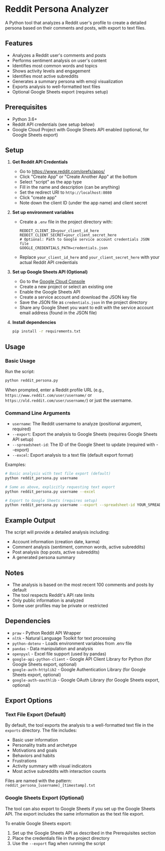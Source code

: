 # Reddit Persona Analyzer

A Python tool that analyzes a Reddit user's profile to create a detailed persona based on their comments and posts, with export to text files.

## Features

- Analyzes a Reddit user's comments and posts
- Performs sentiment analysis on user's content
- Identifies most common words and topics
- Shows activity levels and engagement
- Identifies most active subreddits
- Generates a summary persona with emoji visualization
- Exports analysis to well-formatted text files
- Optional Google Sheets export (requires setup)

## Prerequisites

- Python 3.6+
- Reddit API credentials (see setup below)
- Google Cloud Project with Google Sheets API enabled (optional, for Google Sheets export)

## Setup

1. **Get Reddit API Credentials**
   - Go to https://www.reddit.com/prefs/apps/
   - Click "Create App" or "Create Another App" at the bottom
   - Select "script" as the app type
   - Fill in the name and description (can be anything)
   - Set the redirect URI to `http://localhost:8080`
   - Click "create app"
   - Note down the client ID (under the app name) and client secret

2. **Set up environment variables**
   - Create a `.env` file in the project directory with:
     ```
     REDDIT_CLIENT_ID=your_client_id_here
     REDDIT_CLIENT_SECRET=your_client_secret_here
     # Optional: Path to Google service account credentials JSON file
     GOOGLE_CREDENTIALS_PATH=credentials.json
     ```
   - Replace `your_client_id_here` and `your_client_secret_here` with your actual Reddit API credentials

3. **Set up Google Sheets API (Optional)**
   - Go to the [Google Cloud Console](https://console.cloud.google.com/)
   - Create a new project or select an existing one
   - Enable the Google Sheets API
   - Create a service account and download the JSON key file
   - Save the JSON file as `credentials.json` in the project directory
   - Share any Google Sheet you want to edit with the service account email address (found in the JSON file)

3. **Install dependencies**
   ```bash
   pip install -r requirements.txt
   ```

## Usage

### Basic Usage
Run the script:
```bash
python reddit_persona.py
```

When prompted, enter a Reddit profile URL (e.g., `https://www.reddit.com/user/username/` or `https://old.reddit.com/user/username/`) or just the username.

### Command Line Arguments
- `username`: The Reddit username to analyze (positional argument, required)
- `--export`: Export the analysis to Google Sheets (requires Google Sheets API setup)
- `--spreadsheet-id`: The ID of the Google Sheet to update (required with --export)
- `--excel`: Export analysis to a text file (default export format)

Examples:
```bash
# Basic analysis with text file export (default)
python reddit_persona.py username

# Same as above, explicitly requesting text export
python reddit_persona.py username --excel

# Export to Google Sheets (requires setup)
python reddit_persona.py username --export --spreadsheet-id YOUR_SPREADSHEET_ID
```

## Example Output

The script will provide a detailed analysis including:
- Account information (creation date, karma)
- Comment analysis (sentiment, common words, active subreddits)
- Post analysis (top posts, active subreddits)
- A generated persona summary

## Notes

- The analysis is based on the most recent 100 comments and posts by default
- The tool respects Reddit's API rate limits
- Only public information is analyzed
- Some user profiles may be private or restricted

## Dependencies

- `praw` - Python Reddit API Wrapper
- `nltk` - Natural Language Toolkit for text processing
- `python-dotenv` - Loads environment variables from .env file
- `pandas` - Data manipulation and analysis
- `openpyxl` - Excel file support (used by pandas)
- `google-api-python-client` - Google API Client Library for Python (for Google Sheets export, optional)
- `google-auth-httplib2` - Google Authentication Library (for Google Sheets export, optional)
- `google-auth-oauthlib` - Google OAuth Library (for Google Sheets export, optional)

## Export Options

### Text File Export (Default)
By default, the tool exports the analysis to a well-formatted text file in the `exports` directory. The file includes:

- Basic user information
- Personality traits and archetype
- Motivations and goals
- Behaviors and habits
- Frustrations
- Activity summary with visual indicators
- Most active subreddits with interaction counts

Files are named with the pattern: `reddit_persona_[username]_[timestamp].txt`

### Google Sheets Export (Optional)
The tool can also export to Google Sheets if you set up the Google Sheets API. The export includes the same information as the text file export.

To enable Google Sheets export:
1. Set up the Google Sheets API as described in the Prerequisites section
2. Place the credentials file in the project directory
3. Use the `--export` flag when running the script
